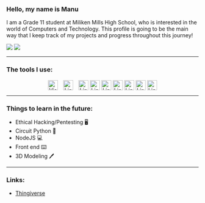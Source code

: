 ### Hello, my name is Manu 

I am a Grade 11 student at Miliken Mills High School, who is interested in the world of Computers and Technology. This profile is going to be the main way that I keep track of my projects and progress throughout this journey!


![](https://github-readme-stats.vercel.app/api?username=ManuNarula&&show_icons=true&title_color=FFFFFF&icon_color=006596&text_color=81A3CF&bg_color=25272C)
![](https://github-readme-stats.vercel.app/api/top-langs/?username=ManuNarula&&show_icons=true&title_color=FFFFFF&icon_color=006596&text_color=81A3CF&bg_color=25272C&layout=compact)

---
### The tools I use: 
<div align="center">
<img align="middle" alt="Visual Studio Code" width="26px" src="https://cdn.jsdelivr.net/gh/devicons/devicon/icons/vscode/vscode-original.svg" style="padding-right:10px;" />
<img align="middle" alt="Linux" width="26px" src="https://cdn.jsdelivr.net/gh/devicons/devicon/icons/linux/linux-original.svg" style="padding-right:10px;" />
<img align="middle" alt="Linux" width="26px" src="https://cdn.jsdelivr.net/gh/devicons/devicon/icons/bash/bash-plain.svg"  />
<img align="middle" alt="Linux" width="26px" src="https://cdn.jsdelivr.net/gh/devicons/devicon/icons/github/github-original.svg" />
<img align="middle" alt="Linux" width="26px" src="https://cdn.jsdelivr.net/gh/devicons/devicon/icons/vim/vim-original.svg" />
<img align="middle" alt="Linux" width="26px" src="https://cdn.jsdelivr.net/gh/devicons/devicon/icons/arduino/arduino-original-wordmark.svg" />
<img align="middle" alt="Linux" width="26px" src="https://cdn.jsdelivr.net/gh/devicons/devicon/icons/raspberrypi/raspberrypi-original.svg" />
<img align="middle" alt="Linux" width="26px" src="https://cdn.jsdelivr.net/gh/devicons/devicon/icons/python/python-original-wordmark.svg" />
<img align="middle" alt="Linux" width="26px" src="https://cdn.jsdelivr.net/gh/devicons/devicon/icons/markdown/markdown-original.svg" />


---
<div align="left">

### Things to learn in the future: 
+ Ethical Hacking/Pentesting 🖥️
+ Circuit Python 🐍
+ NodeJS 💻
+ Front end ⌨️
+ 3D Modeling 🖊️

--- 
### Links: 
+ [Thingiverse](https://www.thingiverse.com/25/designs)

